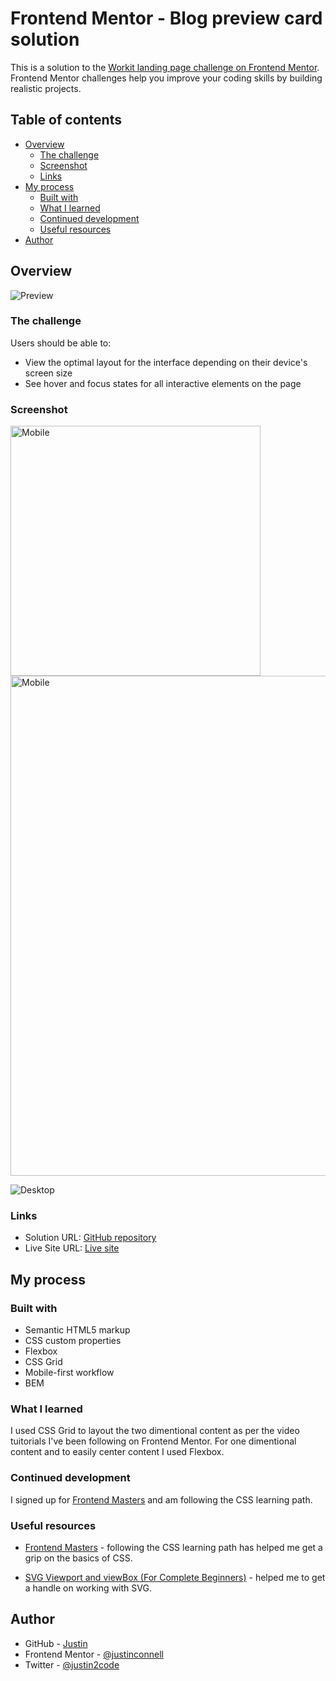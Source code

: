# Frontend Mentor - Blog preview card solution

This is a solution to the [Workit landing page challenge on Frontend Mentor](https://www.frontendmentor.io/challenges/workit-landing-page-2fYnyle5lu). Frontend Mentor challenges help you improve your coding skills by building realistic projects.

## Table of contents

- [Overview](#overview)
  - [The challenge](#the-challenge)
  - [Screenshot](#screenshot)
  - [Links](#links)
- [My process](#my-process)
  - [Built with](#built-with)
  - [What I learned](#what-i-learned)
  - [Continued development](#continued-development)
  - [Useful resources](#useful-resources)
- [Author](#author)

## Overview

![Preview](./preview.jpg)

### The challenge

Users should be able to:

- View the optimal layout for the interface depending on their device's screen size
- See hover and focus states for all interactive elements on the page

### Screenshot

<img src="./screenshots/mobile.png" alt="Mobile" width="400px" />

<img src="./screenshots/tablet.png" alt="Mobile" width="800px" />

![Desktop](./screenshots/desktop.png)

### Links

- Solution URL: [GitHub repository](https://github.com/justinconnell/fem-workit-landing-page)
- Live Site URL: [Live site](https://justinconnell.github.io/fem-workit-landing-page/)

## My process

### Built with

- Semantic HTML5 markup
- CSS custom properties
- Flexbox
- CSS Grid
- Mobile-first workflow
- BEM

### What I learned

I used CSS Grid to layout the two dimentional content as per the video tuitorials I've been following on Frontend Mentor. For one dimentional content and to easily center content I used Flexbox.

### Continued development

I signed up for [Frontend Masters](https://frontendmasters.com) and am following the CSS learning path.

### Useful resources

- [Frontend Masters](https://frontendmasters.com) - following the CSS learning path has helped me get a grip on the basics of CSS.

- [SVG Viewport and viewBox (For Complete Beginners)](https://webdesign.tutsplus.com/svg-viewport-and-viewbox-for-beginners--cms-30844t) - helped me to get a handle on working with SVG.

## Author

- GitHub - [Justin](https://github.com/justinconnell)
- Frontend Mentor - [@justinconnell](https://www.frontendmentor.io/profile/justinconnell)
- Twitter - [@justin2code](https://twitter.com/justin2code)
